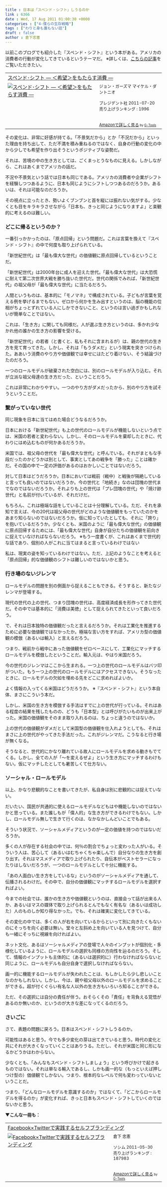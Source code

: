 ```yaml
---
title : 日本は「スペンド・シフト」しうるのか
link : 6366
date : Wed, 17 Aug 2011 01:00:30 +0000
categories : ["4-僕らの生存戦略"]
tags : ["わりと身も蓋もない話"]
draft : false
author : 倉下忠憲
---
```


以前このブログでも紹介した『スペンド・シフト』という本がある。アメリカの消費者の行動が変化してきているというテーマだ。
※詳しくは、<a href="https://rashita.net/blog/?p=6278">こちらの記事</a>をご覧いただきたい。

<table  border="0" cellpadding="5"><tr><td colspan="2"><a href="http://www.amazon.co.jp/exec/obidos/ASIN/4833419661/goodpic-22/" target="_top">スペンド･シフト ― ＜希望＞をもたらす消費 ―</a></td></tr><tr><td valign="top"><a href="http://www.amazon.co.jp/exec/obidos/ASIN/4833419661/goodpic-22/" target="_top"><img src="http://ecx.images-amazon.com/images/I/51h893xzX2L._SL160_.jpg" border="0" alt="スペンド･シフト ― ＜希望＞をもたらす消費 ―" /></a></td><td valign="top"><font size="-1">ジョン・ガーズマ マイケル・ダントニオ <br /><br />プレジデント社  2011-07-20<br />売り上げランキング : 1996<br /><br /><br /><a href="http://www.amazon.co.jp/exec/obidos/ASIN/4833419661/goodpic-22/" target="_top">Amazonで詳しく見る</a></font><font size="-2"> by <a href="http://www.goodpic.com/mt/aws/index.html" >G-Tools</a></font></td></tr></table>


その変化は、非常に好感が持てる。「不景気だから」とか「不況だから」といった理由を持ち出して、ただ不満を積み重ねるのではなく、自身の行動の変化の中から少しでも希望を作り出そうというポジティブな姿勢だ。

それは、苦境の中の生き方としては、ごくまっとうなものに見える。しかしながら、これはあくまでアメリカの話だ。

不況や不景気という話では日本も同じである。アメリカの消費者や企業がシフトを経験しつつあるように、日本も同じようにシフトしつつあるのだろうか。あるいは、それは可能なのだろうか。

その視点に立ったとき、勢いよくブンブンと首を縦には振れない気がする。少なくとも目をキラキラさせながら「日本も、きっと同じようになりますよ」と楽観的に考えるのは難しい。
<h3>どこに帰るというのか？</h3>
一番引っかかったのは、「原点回帰」という問題だ。これは言葉を換えて『スペンド・シフト』の中で何度も取り上げられている。

「新世紀世代」は「最も偉大な世代」の価値観に原点回帰しているということだ。

「新世紀世代」は2000年台に成人を迎えた世代。「最も偉大な世代」は大恐慌に耐えて第二次世界大戦を勝ち抜いた世代だ。世代の関係でみれば、「新世紀世代」の祖父母が「最も偉大な世代」に当たるだろう。

人間というものは、基本的に「モノマネ」で構成されている。子どもが言葉を覚える例を挙げるまでもない。ゼロから何かを生み出すというのは、脳の機能の位相がちょっとずれている人にしかできないこと、というのは言い過ぎかもしれないが簡単なことではない。

これは、「生き方」に関しても同様だ。人が選ぶ生き方というのは、多かれ少なかれ他の誰かの生き方の影響を受ける。

「新世紀世代」の若者（と書くと、私もそれに含まれるが）は、親の世代の生き方を見て育ってきた。しかし、それは「もうダメだ」という現実を突きつけられた。ああいう消費のやり方や価値観では幸せにはたどり着けない、そう結論づけたのだろう。

一つのロールモデルが破棄された空白には、別のロールモデルが入り込む。それが立派な祖父母達の生き方だった、ということだろう。

これは非常にわかりやすい。一つのやり方がダメだったから、別のやり方を試そうということだ。

<h3>繋がっていない世代</h3>
同じ現象を日本に当てはめた場合どうなるだろうか。

日本における「新世紀世代」も上の世代のロールモデルが機能しないという点では、米国の若者と変わらない。しかし、そのロールモデルを棄却したときに、代わりにはめ込むものが何かあるだろうか。

米国では、祖父母の世代を「最も偉大な世代」と呼んでいる。それがまともな手段だったのかどうかは別として、事実としてあの戦争を「勝った」ことは確かだ。その国の中で一定の評価があるのはおかしいことではないだろう。

対して日本はどうだろうか。日本においては戦前（戦中）と戦後が隔絶していると言っても良いのではないだろうか。今の世代と「地続き」なのは団塊の世代までなのではないだろうか。それよりも上の世代は「プレ団塊の世代」や「焼け跡世代」と名前が付いているが、それだけだ。

もちろん、これは極端な話をしていることは十分理解している。ただ、それを承知で言えば、今の20代は祖父母の世代がどのような価値観をもっていたのかをあまり知らないのではないだろうか。仮に知っていたとしても、それに「誇り」を抱いているだろうか。少なくとも、米国のように「最も偉大な世代」の価値観に原点回帰するためには、「最も偉大な世代」自身が自分たちの価値観を前向きに捉えていなければならないだろう。
※もう一度書くが、これはあくまで世代的な話であり、個別の人がこれに当てはまると言っているわけではない

私は、現実の姿を知っているわけではない。ただ、上記のようなことを考えると「原点回帰」的な価値観のシフトは難しいのではないかと思う。

<h3>行き場のないジレンマ</h3>
ロールモデルの問題を別の側面から捉えることもできる。そうすると、新たなジレンマが登場する。

現代の世代の上の世代、つまり団塊の世代は、高度経済成長を形作ってきた世代だ。その中では基本的に「消費は美徳」として捉えられてきたといって良いだろう。

で、それは日本独特の価値観だったと言えるだろうか。それは工業化を推進するために必要な価値観ではなかったか。極端な言い方をすれば、アメリカ型の価値観の模倣（あるいは輸入）と言えるだろう。

つまり、戦前から戦中にあった価値観をゼロベースにして、工業化にマッチするロールモデルを模倣したということだ。輸入元は、やはり米国だろう。

今の世代のジレンマはここから生まれる。一つ上の世代のロールモデルはバツ印がついた。もう一つ上の世代のロールモデルにはアクセスできない。そうなったときに、ロールモデルの欠如を埋める先をどこに求めればよいか。

よく情報の入ってくる米国はどうだろうか。
※『スペンド・シフト』という本自体、まさにこういう本だ。

しかし、米国の生き方を模倣する手法はすでに上の世代が行っている。それはある程度の結果を残したものの、どうも「日本型」とは呼びがたいものが出来上がった。米国の価値観をそのまま取り入れるのは、ちょっと違うのではないか。

上の世代の価値観がダメだとして米国型の価値観を仕入れようとしても、それはまさに上の世代がやってきた手法だった。これがジレンマだ。こうなると行き場が無くなる。

そうなると、世代的にかなり離れている故人にロールモデルを求める動きもでてくる。しかし、全ての人が「〜を変えるぜよ」という生き方にマッチするわけもない。仮にマッチしたとしても暑苦しくて仕方ない。

<h3>ソーシャル・ロールモデル</h3>
以上、かなり悲観的なことを書いてきたが、私自身は別に悲観的には捉えていない。

だいたい、国民が共通的に使えるロールモデルなどもはや機能しないのではないかと思っている。また誰しもが「偉人的」な生き方ができるわけでもない。しかし、ロールモデル無しで生きて行くのは、なかなかしんどいことでもある。

そういう状況で、ソーシャルメディアというのが一定の価値を持つのではないだろうか。

多くの人が存在する社会の中では、何％の割合でちょっと変わった人がいる。そういう人は、苦心して（あるいはむちゃくちゃ楽しんで）自分なりの生き方を創り出す。それはマスメディアで取り上げられたり、自伝本がベストセラーになったりはしないだろうが、一つのロールモデルとして十分に機能する。

「あの人面白い生き方をしているな」というのがソーシャルメディアを通して、伝播されるわけだ。その中で、自分の価値観にマッチするロールモデルを選択すればよい。

今までの社会では、誰かの生き方や価値観というのは、直接会って話が出来る人か、あるいはマスの媒体で取り上げられるとんでもなく有名な（あるいは成功した）人のものしか知り得なかった。でも、それは確実に変化してきている。

その変化の中では、多くの人が右を向いているからといって別に向きたくもないのにそっちを向く必要は無い。堂々と左斜め上を向いている人を見つけて、自分も一緒にそっちに視線を向ければよい。

ネット文化、あるはソーシャルメディアの登場で人々のインプットが個別化・多様化しているように、ロールモデルの選択も同様の方向性を辿るのだろう。そして、情報のインプットも主体的に（あるいは選択的に）行わなければならないと同じように、ロールモデルも自分自身で選択しなければならない。

画一的に機能するロールモデルが失われたことは、もしかしたら少し悲しいことなのかもしれない。しかし、今は、親や祖父母以外のロールモデルを求めることができる。超が付くぐらい有名な人以外の生き方もいろいろ知ることができる。

ただ、その選択には自分の責任が伴う。おそらくその「責任」を背負える覚悟があるのか無いのか、というのが大きな差になってくるのだろう。

<h3>さいごに</h3>
さて、表題の問題に戻ろう。日本はスペンド・シフトしうるのか。

可能性はあると思う。今でも多少変化の芽は出てきていると思う。時代の変化と共にそれが大きくなっていくことはありうる。ただし、それが米国と同じ形になるかどうかはわからない。

少なくとも、「みんなもスペンド・シフトしましょう」という呼びかけで起きるものではない。それは単なる輸入であるし、しかも画一的な（もっといえば押しつけ型の）価値観でしかない。つまり、根本的なレベルで何も変わっていないということだ。

つまり、「どんなロールモデルを意識するのか」ではなくて、「どこからロールモデルを得るのか」が変化すれば、きっと日本もスペンド・シフトしていくのではないかと思う。

<strong>▼こんな一冊も：</strong>
<table  border="0" cellpadding="5"><tr><td colspan="2"><a href="http://www.amazon.co.jp/exec/obidos/ASIN/4883377628/goodpic-22/" target="_top">Facebook×Twitterで実践するセルフブランディング</a></td></tr><tr><td valign="top"><a href="http://www.amazon.co.jp/exec/obidos/ASIN/4883377628/goodpic-22/" target="_top"><img src="http://ecx.images-amazon.com/images/I/51P3GCPM5wL._SL160_.jpg" border="0" alt="Facebook×Twitterで実践するセルフブランディング" /></a></td><td valign="top"><font size="-1">倉下 忠憲 <br /><br />ソシム  2011-05-30<br />売り上げランキング : 187983<br /><br /><br /><a href="http://www.amazon.co.jp/exec/obidos/ASIN/4883377628/goodpic-22/" target="_top">Amazonで詳しく見る</a></font><font size="-2"> by <a href="http://www.goodpic.com/mt/aws/index.html" >G-Tools</a></font></td></tr></table>





